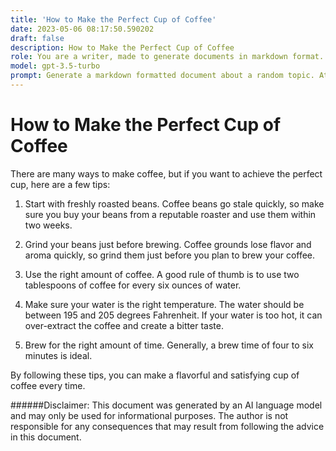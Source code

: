 ```yaml
---
title: 'How to Make the Perfect Cup of Coffee'
date: 2023-05-06 08:17:50.590202
draft: false
description: How to Make the Perfect Cup of Coffee
role: You are a writer, made to generate documents in markdown format. It is very important that all of the documents you generate are in valid markdown format.
model: gpt-3.5-turbo
prompt: Generate a markdown formatted document about a random topic. At the bottom, include a disclaimer explaining that the document was generated by you. The first line of the document should be the title. Make sure that the entire document is in proper markdown format, using a mix of various tags to make the document visually appealing.
---
```


# How to Make the Perfect Cup of Coffee

There are many ways to make coffee, but if you want to achieve the perfect cup, here are a few tips:

1. Start with freshly roasted beans. Coffee beans go stale quickly, so make sure you buy your beans from a reputable roaster and use them within two weeks.

2. Grind your beans just before brewing. Coffee grounds lose flavor and aroma quickly, so grind them just before you plan to brew your coffee.

3. Use the right amount of coffee. A good rule of thumb is to use two tablespoons of coffee for every six ounces of water.

4. Make sure your water is the right temperature. The water should be between 195 and 205 degrees Fahrenheit. If your water is too hot, it can over-extract the coffee and create a bitter taste.

5. Brew for the right amount of time. Generally, a brew time of four to six minutes is ideal.

By following these tips, you can make a flavorful and satisfying cup of coffee every time.

######Disclaimer: This document was generated by an AI language model and may only be used for informational purposes. The author is not responsible for any consequences that may result from following the advice in this document.